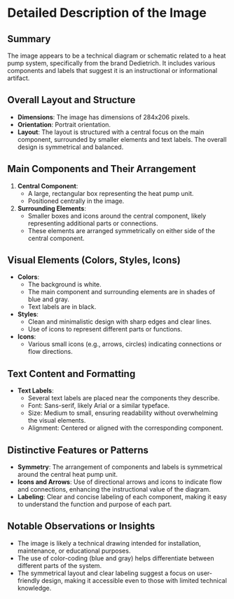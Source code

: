 # Detailed Description of the Image

## Summary
The image appears to be a technical diagram or schematic related to a heat pump system, specifically from the brand Dedietrich. It includes various components and labels that suggest it is an instructional or informational artifact.

## Overall Layout and Structure
- **Dimensions**: The image has dimensions of 284x206 pixels.
- **Orientation**: Portrait orientation.
- **Layout**: The layout is structured with a central focus on the main component, surrounded by smaller elements and text labels. The overall design is symmetrical and balanced.

## Main Components and Their Arrangement
1. **Central Component**:
   - A large, rectangular box representing the heat pump unit.
   - Positioned centrally in the image.
2. **Surrounding Elements**:
   - Smaller boxes and icons around the central component, likely representing additional parts or connections.
   - These elements are arranged symmetrically on either side of the central component.

## Visual Elements (Colors, Styles, Icons)
- **Colors**:
  - The background is white.
  - The main component and surrounding elements are in shades of blue and gray.
  - Text labels are in black.
- **Styles**:
  - Clean and minimalistic design with sharp edges and clear lines.
  - Use of icons to represent different parts or functions.
- **Icons**:
  - Various small icons (e.g., arrows, circles) indicating connections or flow directions.

## Text Content and Formatting
- **Text Labels**:
  - Several text labels are placed near the components they describe.
  - Font: Sans-serif, likely Arial or a similar typeface.
  - Size: Medium to small, ensuring readability without overwhelming the visual elements.
  - Alignment: Centered or aligned with the corresponding component.

## Distinctive Features or Patterns
- **Symmetry**: The arrangement of components and labels is symmetrical around the central heat pump unit.
- **Icons and Arrows**: Use of directional arrows and icons to indicate flow and connections, enhancing the instructional value of the diagram.
- **Labeling**: Clear and concise labeling of each component, making it easy to understand the function and purpose of each part.

## Notable Observations or Insights
- The image is likely a technical drawing intended for installation, maintenance, or educational purposes.
- The use of color-coding (blue and gray) helps differentiate between different parts of the system.
- The symmetrical layout and clear labeling suggest a focus on user-friendly design, making it accessible even to those with limited technical knowledge.